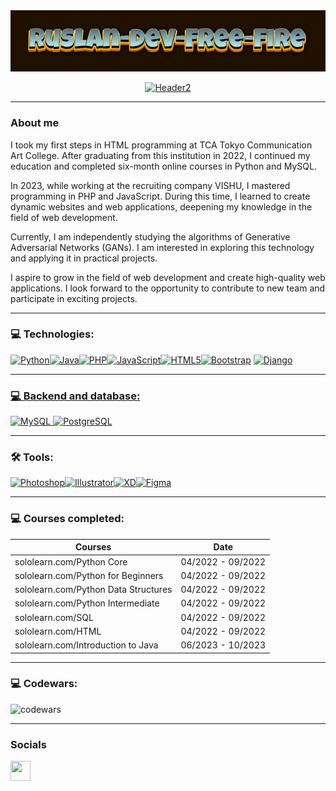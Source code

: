 <div align="center">
  <a href="https://www.linkedin.com/in/ruslan-vdovikin-050369155/">
    <img src="https://github.com/Ruslan-dev-Free-Fire/Ruslan-dev-Free-Fire/blob/main/Images/Ruslan-dev-Free-Fire-24-09-2023.gif" alt="Header" />
  </a>
</div>

<p align="center">
  <a href="https://www.linkedin.com/in/ruslan-vdovikin-050369155/">
    <img src="https://github.com/Ruslan-dev-Free-Fire/Ruslan-dev-Free-Fire/blob/main/Images/sitting-on-a-cliff.gif" alt="Header2" />
  </a>
</p>

---

### About me
I took my first steps in HTML programming at TCA Tokyo Communication Art College. After graduating from this institution in 2022, I continued my education and completed six-month online courses in Python and MySQL.

In 2023, while working at the recruiting company VISHU, I mastered programming in PHP and JavaScript. During this time, I learned to create dynamic websites and web applications, deepening my knowledge in the field of web development.

Currently, I am independently studying the algorithms of Generative Adversarial Networks (GANs). I am interested in exploring this technology and applying it in practical projects.

I aspire to grow in the field of web development and create high-quality web applications. I look forward to the opportunity to contribute to new team and participate in exciting projects.

---

### 💻 Technologies:

<div>
<a href="https://www.python.org/" target="_blank" rel="noreferrer"><img src="https://raw.githubusercontent.com/danielcranney/readme-generator/main/public/icons/skills/python-colored.svg" width="36" height="36" alt="Python" /><a href="https://www.oracle.com/java/" target="_blank" rel="noreferrer"><img src="https://raw.githubusercontent.com/danielcranney/readme-generator/main/public/icons/skills/java-colored.svg" width="36" height="36" alt="Java" /></a></a><a href="https://www.php.net/" target="_blank" rel="noreferrer"><img src="https://raw.githubusercontent.com/danielcranney/readme-generator/main/public/icons/skills/php-colored.svg" width="36" height="36" alt="PHP" /></a><a href="https://developer.mozilla.org/en-US/docs/Web/JavaScript" target="_blank" rel="noreferrer"><img src="https://raw.githubusercontent.com/danielcranney/readme-generator/main/public/icons/skills/javascript-colored.svg" width="36" height="36" alt="JavaScript" /></a><a href="https://developer.mozilla.org/en-US/docs/Glossary/HTML5" target="_blank" rel="noreferrer"><img src="https://raw.githubusercontent.com/danielcranney/readme-generator/main/public/icons/skills/html5-colored.svg" width="36" height="36" alt="HTML5" /></a><a href="https://getbootstrap.com/" target="_blank" rel="noreferrer"><img src="https://raw.githubusercontent.com/danielcranney/readme-generator/main/public/icons/skills/bootstrap-colored.svg" width="36" height="36" alt="Bootstrap" /></a>
</a><a href="https://www.djangoproject.com/" target="_blank" rel="noreferrer"><img src="https://raw.githubusercontent.com/danielcranney/readme-generator/main/public/icons/skills/django-colored.svg" width="36" height="36" alt="Django" />
</div>

---

### 💻 Backend and database:
<div>
<a href="https://www.mysql.com/" target="_blank" rel="noreferrer"><img src="https://raw.githubusercontent.com/danielcranney/readme-generator/main/public/icons/skills/mysql-colored.svg" width="36" height="36" alt="MySQL" />
<a href="https://www.postgresql.org/" target="_blank" rel="noreferrer"><img src="https://raw.githubusercontent.com/danielcranney/readme-generator/main/public/icons/skills/postgresql-colored.svg" width="36" height="36" alt="PostgreSQL" /></a>  
</div>

---

### 🛠 Tools:

<div>
</a><a href="https://www.adobe.com/uk/products/photoshop.html" target="_blank" rel="noreferrer"><img src="https://raw.githubusercontent.com/danielcranney/readme-generator/main/public/icons/skills/photoshop-colored.svg" width="36" height="36" alt="Photoshop" /></a><a href="https://www.adobe.com/uk/products/illustrator.html" target="_blank" rel="noreferrer"><img src="https://raw.githubusercontent.com/danielcranney/readme-generator/main/public/icons/skills/illustrator-colored.svg" width="36" height="36" alt="Illustrator" /></a><a href="https://www.adobe.com/uk/products/xd.html" target="_blank" rel="noreferrer"><img src="https://raw.githubusercontent.com/danielcranney/readme-generator/main/public/icons/skills/xd-colored.svg" width="36" height="36" alt="XD" /></a><a href="https://www.figma.com/" target="_blank" rel="noreferrer"><img src="https://raw.githubusercontent.com/danielcranney/readme-generator/main/public/icons/skills/figma-colored.svg" width="36" height="36" alt="Figma" /></a>
</div>

---

### 💻 Courses completed:

| Courses                                                           | Date              |
| ----------------------------------------------------------------| :---------------: |
| sololearn.com/Python Core                                       | 04/2022 - 09/2022 |
| sololearn.com/Python for Beginners                              | 04/2022 - 09/2022 |
| sololearn.com/Python Data Structures                            | 04/2022 - 09/2022 |
| sololearn.com/Python Intermediate                               | 04/2022 - 09/2022 |
| sololearn.com/SQL                                               | 04/2022 - 09/2022 |
| sololearn.com/HTML                                              | 04/2022 - 09/2022 |
| sololearn.com/Introduction to Java                              | 06/2023 - 10/2023 |

---

### 💻 Codewars:

![codewars](https://www.codewars.com/users/Ruslan-dev-Free-Fire/badges/large)

---

### Socials

<p align="left"> <a href="https://www.linkedin.com/in/ruslan-vdovikin-050369155/" target="_blank" rel="noreferrer"> <picture> <source media="(prefers-color-scheme: dark)" srcset="https://raw.githubusercontent.com/danielcranney/readme-generator/main/public/icons/socials/linkedin-dark.svg" /> <source media="(prefers-color-scheme: light)" srcset="https://raw.githubusercontent.com/danielcranney/readme-generator/main/public/icons/socials/linkedin.svg" /> <img src="https://raw.githubusercontent.com/danielcranney/readme-generator/main/public/icons/socials/linkedin.svg" width="32" height="32" /> </picture> </a></p>
